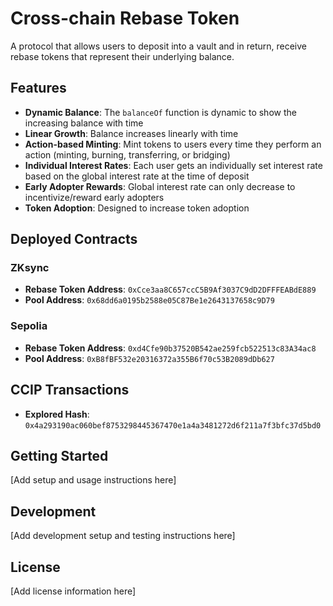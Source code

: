 # Cross-chain Rebase Token

A protocol that allows users to deposit into a vault and in return, receive rebase tokens that represent their underlying balance.

## Features

- **Dynamic Balance**: The `balanceOf` function is dynamic to show the increasing balance with time
- **Linear Growth**: Balance increases linearly with time
- **Action-based Minting**: Mint tokens to users every time they perform an action (minting, burning, transferring, or bridging)
- **Individual Interest Rates**: Each user gets an individually set interest rate based on the global interest rate at the time of deposit
- **Early Adopter Rewards**: Global interest rate can only decrease to incentivize/reward early adopters
- **Token Adoption**: Designed to increase token adoption

## Deployed Contracts

### ZKsync
- **Rebase Token Address**: `0xCce3aa8C657ccC5B9Af3037C9dD2DFFFEABdE889`
- **Pool Address**: `0x68dd6a0195b2588e05C87Be1e2643137658c9D79`

### Sepolia
- **Rebase Token Address**: `0xd4Cfe90b37520B542ae259fcb522513c83A34ac8`
- **Pool Address**: `0xB8fBF532e20316372a355B6f70c53B2089dDb627`

## CCIP Transactions

- **Explored Hash**: `0x4a293190ac060bef8753298445367470e1a4a3481272d6f211a7f3bfc37d5bd0`

## Getting Started

[Add setup and usage instructions here]

## Development

[Add development setup and testing instructions here]

## License

[Add license information here]